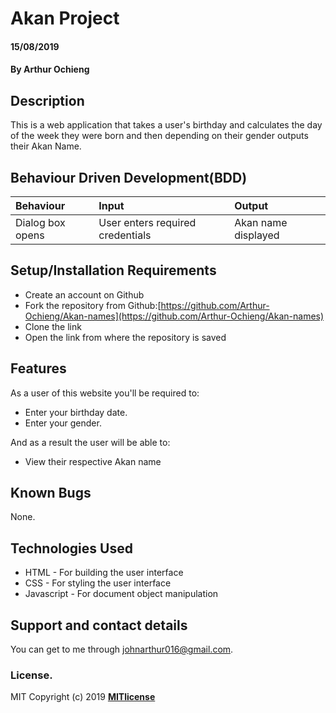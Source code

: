 # Akan Project
#### 15/08/2019
#### By **Arthur Ochieng**
## Description
This is a web application that takes a user's birthday and calculates the day of the week they were born and then depending on their gender outputs their Akan Name. 
## Behaviour Driven Development(BDD)
|Behaviour| Input| Output|
|:--------|:-----|:------|
|Dialog box opens| User enters required credentials| Akan name displayed|
## Setup/Installation Requirements
* Create an account on Github
* Fork the repository from Github:[https://github.com/Arthur-Ochieng/Akan-names](https://github.com/Arthur-Ochieng/Akan-names)
* Clone the link
* Open the link from where the repository is saved
## Features
As a user of this website you'll be required to:
* Enter your birthday date.
* Enter your gender.

And as a result the user will be able to:
* View their respective Akan name
## Known Bugs
None.
## Technologies Used
* HTML - For building the user interface
* CSS - For styling the user interface
* Javascript - For document object manipulation
## Support and contact details
You can get to me through johnarthur016@gmail.com.
### License.
MIT Copyright (c) 2019 **[MITlicense](LICENSE)**